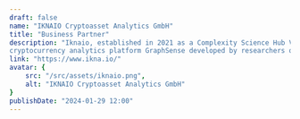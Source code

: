 ```yaml
---
draft: false
name: "IKNAIO Cryptoasset Analytics GmbH"
title: "Business Partner"
description: "Iknaio, established in 2021 as a Complexity Science Hub Vienna spin-off, offers services for analyzing cryptocurrency transaction flows in systems such as Bitcoin or Ethereum for its customers. These services are based on open source
cryptocurrency analytics platform GraphSense developed by researchers over the past six years. "
link: "https://www.ikna.io/"
avatar: {
    src: "/src/assets/iknaio.png",
    alt: "IKNAIO Cryptoasset Analytics GmbH"
}
publishDate: "2024-01-29 12:00"
---
```

